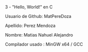 3 - "Hello, World!" en C

Usuario de Github: MatPereDoza

Apellido: Perez Mendoza

Nombre: Matias Nahuel Alejandro 


Compilador usado : MinGW x64 / GCC


